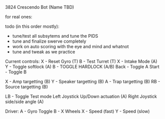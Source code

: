 3824 Crescendo Bot (Name TBD)

for real ones:

todo (in this order mostly):
* tune/test all subsytems and tune the PIDS
* tune and finalize swerve completely
* work on auto scoring with the eye and mind and whatnot
* tune and tweak as we practice


Current controls:
X - Reset Gyro (T)
B - Test Turret (T)
X - Intake Mode (A)
Y - Toggle softlock (A)
B - TOGGLE HARDLOCK (A/B)
Back - Toggle A
Start - Toggle B

X - Amp targetting (B)
Y - Speaker targetting (B)
A - Trap targetting (B)
RB - Source targetting (B)

LB - Toggle Test mode
Left Joystick Up/Down actuation (A)
Right Joystick side/side angle (A)

Driver:
A - Gyro Toggle
B - X Wheels
X - Speed (fast)
Y - Speed (slow)

